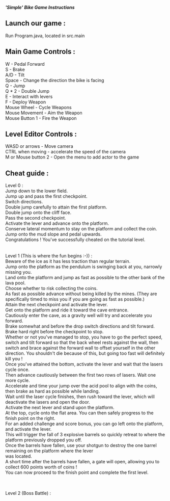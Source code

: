 **_'Simple' Bike Game Instructions_**<br />

Launch our game :
-
Run Program.java, located in src.main

Main Game Controls :
-
W - Pedal Forward <br />
S - Brake <br />
A/D - Tilt <br />
Space - Change the direction the bike is facing <br />
Q - Jump <br />
Q * 2 - Double Jump <br />
E - Interact with levers <br />
F - Deploy Weapon  <br />
Mouse Wheel - Cycle Weapons  <br />
Mouse Movement - Aim the Weapon <br />
Mouse Button 1 - Fire the Weapon <br /> 

Level Editor Controls :
-

WASD or arrows - Move camera<br />
CTRL when moving - accelerate the speed of the camera<br />
M or Mouse button 2 - Open the menu to add actor to the game<br />

 
 Cheat guide :
 -
 Level 0 : <br />
 Jump down to the lower field. <br />
 Jump up and pass the first checkpoint. <br />
 Switch directions. <br />
 Double jump carefully to attain the first platform. <br />
 Double jump onto the cliff face.  <br />
 Pass the second checkpoint. <br />
 Activate the lever and advance onto the platform.  <br />
 Conserve lateral momentum to stay on the platform and collect the coin.  <br />
 Jump onto the mud slope and pedal upwards.  <br />
 Congratulations ! You've successfully cheated on the tutorial level.  <br />
 <br /> <br />
 Level 1 (This is where the fun begins :-)) : <br />
 Beware of the ice as it has less traction than regular terrain. <br />
 Jump onto the platform as the pendulum is swinging back at you, narrowly missing you. <br />
 Land onto the platform and jump as fast as possible to the other bank of the lava pool. <br />
 Choose whether to risk collecting the coins. <br />
 As fast as possible advance without being killed by the mines. (They are specifically timed to miss you if you are
  going as fast as possible.) <br />
 Attain the next checkpoint and activate the lever.  <br />
 Get onto the platform and ride it toward the cave entrance. <br />
 Cautiously enter the cave, as a gravity well will try and accelerate you forward.  <br />
 Brake somewhat and before the drop switch directions and tilt forward.  <br />
 Brake hard right before the checkpoint to stop.  <br />
 Whether or not you've managed to stop, you have to go the perfect speed, switch and tilt forward so that the 
 back wheel rests against the wall, then switch and brace against the forward wall to offset yourself in 
 the other direction. You shouldn't die because of this, but going too fast will definitely kill you ! <br />
 Once you've attained the bottom, activate the lever and wait that the lasers cycle once. <br />
 Then advance cautiously between the first two rows of lasers. Wait one more cycle. <br />
 Accelerate and time your jump over the acid pool to align with the coins, then brake as hard as possible
 while landing.  <br />
 Wait until the laser cycle finishes, then rush toward the lever, which will deactivate the lasers and open the door.  <br />
 Activate the next lever and stand upon the platform.  <br />
 At the top, cycle onto the flat area. You can then safely progress to the finish point on the right.  <br />
 For an added challenge and score bonus, you can go left onto the platform, and activate the lever.  <br />
 This will trigger the fall of 3 explosive barrels so quickly retreat to where the platform previously dropped you off. <br />
 Once the barrels have fallen, use your shotgun to destroy the one barrel remaining on the platform where the lever<br />
 was located.<br />
 A short time after the barrels have fallen, a gate will open, allowing you to collect 600 points worth of coins !<br />
 You can now proceed to the finish point and complete the first level.
 
 <br /> <br />
 Level 2 (Boss Battle) :
